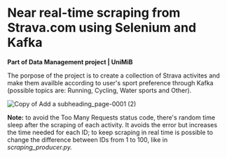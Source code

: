 # Near real-time scraping from Strava.com using Selenium and Kafka

**Part of Data Management project | UniMiB**

The porpose of the project is to create a collection of Strava activites and make them availble according to user's sport preference through Kafka (possible topics are: Running, Cycling, Water sports and Other).

![Copy of Add a subheading_page-0001 (2)](https://user-images.githubusercontent.com/63108350/153359094-8f23d7ed-c2b3-4c4d-bc74-682c3a85fb36.jpg)


**Note:** to avoid the Too Many Requests status code, there's random time sleep after the scraping of each activity. It avoids the error but increases the time needed for each ID; to keep scraping in real time is possible to change the difference between IDs from 1 to 100, like in *scraping_producer.py.*
